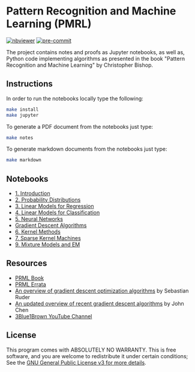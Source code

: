 # Pattern Recognition and Machine Learning (PMRL)

[![nbviewer](https://raw.githubusercontent.com/jupyter/design/master/logos/Badges/nbviewer_badge.svg)](https://nbviewer.jupyter.org/github/vagmcs/prml/tree/master/)
[![pre-commit](https://img.shields.io/badge/pre--commit-enabled-brightgreen?logo=pre-commit&logoColor=white)](https://github.com/pre-commit/pre-commit)

The project contains notes and proofs as Jupyter notebooks, as well as, Python code implementing algorithms as presented in the book "Pattern Recognition and Machine Learning" by Christopher Bishop.

## Instructions

In order to run the notebooks locally type the following:

```bash
make install
make jupyter
```

To generate a PDF document from the notebooks just type:

```bash
make notes
```

To generate markdown documents from the notebooks just type:

```bash
make markdown
```

## Notebooks

* [1. Introduction](https://nbviewer.jupyter.org/github/vagmcs/PRML/blob/main/notebooks/ch1_introduction.ipynb)
* [2. Probability Distributions](https://nbviewer.jupyter.org/github/vagmcs/PRML/blob/main/notebooks/ch2_probability_distributions.ipynb)
* [3. Linear Models for Regression](https://nbviewer.jupyter.org/github/vagmcs/PRML/blob/main/notebooks/ch3_linear_models_for_regression.ipynb)
* [4. Linear Models for Classification](https://nbviewer.jupyter.org/github/vagmcs/PRML/blob/main/notebooks/ch4_linear_models_for_classification.ipynb)
* [5. Neural Networks](https://nbviewer.jupyter.org/github/vagmcs/PRML/blob/main/notebooks/ch5_neural_networks.ipynb)
* [Gradient Descent Algorithms](https://nbviewer.jupyter.org/github/vagmcs/PRML/blob/main/notebooks/gradient_descent_algorithms.ipynb)
* [6. Kernel Methods](https://nbviewer.jupyter.org/github/vagmcs/PRML/blob/main/notebooks/ch6_kernel_methods.ipynb)
* [7. Sparse Kernel Machines](https://nbviewer.jupyter.org/github/vagmcs/PRML/blob/main/notebooks/ch7_sparse_kernel_machines.ipynb)
* [9. Mixture Models and EM](https://nbviewer.jupyter.org/github/vagmcs/PRML/blob/main/notebooks/ch9_mixture_models_and_em.ipynb)

## Resources

* [PRML Book](https://www.microsoft.com/en-us/research/publication/pattern-recognition-machine-learning)
* [PRML Errata](https://www.microsoft.com/en-us/research/wp-content/uploads/2016/05/prml-errata-3rd-20110921.pdf)
* [An overview of gradient descent optimization algorithms](https://www.ruder.io/optimizing-gradient-descent) by Sebastian Ruder
* [An updated overview of recent gradient descent algorithms](https://johnchenresearch.github.io/demon) by John Chen
* [3Blue1Brown YouTube Channel](https://www.youtube.com/@3blue1brown)

## License

This program comes with ABSOLUTELY NO WARRANTY. This is free software, and you are welcome to redistribute it under certain conditions; See the [GNU General Public License v3 for more details](http://www.gnu.org/licenses/gpl-3.0.en.html).
